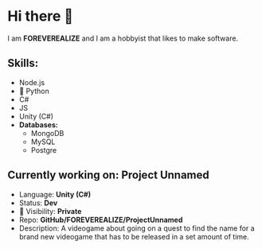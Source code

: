 # Hi there 👋

I am **FOREVEREALIZE** and I am a hobbyist that likes to make software.

## **Skills:**

* Node.js
* 🐍 Python
* C#
* JS
* Unity (C#)
* **Databases:**
  * MongoDB
  * MySQL
  * Postgre



## Currently working on: **Project Unnamed**

* Language: **Unity (C#)**
* Status: **Dev**
* 👀 Visibility: **Private**
* Repo: **GitHub/FOREVEREALIZE/ProjectUnnamed**
* Description:
  A videogame about going on a quest to find the name for a brand new videogame that has to be released in a set amount of time.
